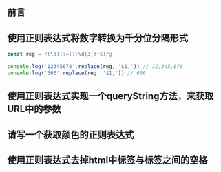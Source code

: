 ## 前言


## 使用正则表达式将数字转换为千分位分隔形式

```javascript
const reg = /(\d)(?=(?:\d{3})+$)/g

console.log('12345678'.replace(reg, '$1,')) // 12,345,678
console.log('666'.replace(reg, '$1,')) // 666
```


## 使用正则表达式实现一个queryString方法，来获取URL中的参数


## 请写一个获取颜色的正则表达式


## 使用正则表达式去掉html中标签与标签之间的空格



